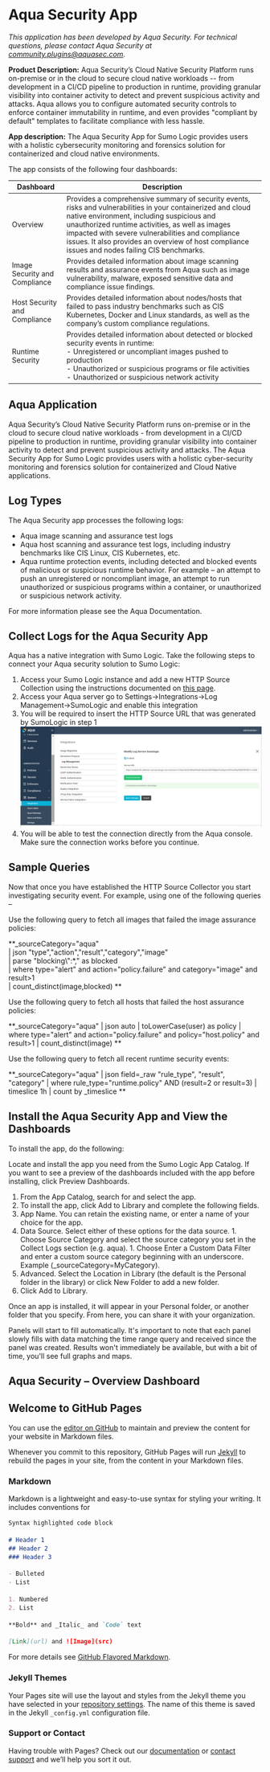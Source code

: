 # Aqua Security App
_This application has been developed by Aqua Security. For technical questions, please contact Aqua Security at
community.plugins@aquasec.com._

**Product Description:** Aqua Security’s Cloud Native Security Platform runs on-premise or in the
cloud to secure cloud native workloads -- from development in a CI/CD pipeline to production in
runtime, providing granular visibility into container activity to detect and prevent suspicious
activity and attacks. Aqua allows you to configure automated security controls to enforce
container immutability in runtime, and even provides "compliant by default" templates to
facilitate compliance with less hassle.

**App description:** The Aqua Security App for Sumo Logic provides users with a holistic cybersecurity monitoring and forensics solution for containerized and cloud native environments.

The app consists of the following four dashboards:

|Dashboard|Description|
|---------|-----------|
|Overview| Provides a comprehensive summary of security events, risks and vulnerabilities in your containerized and cloud native environment, including suspicious and unauthorized runtime activities, as well as images impacted with severe vulnerabilities and compliance issues. It also provides an overview of host compliance issues and nodes failing CIS benchmarks.|
|Image Security and Compliance| Provides detailed information about image scanning results and assurance events from Aqua such as image vulnerability, malware, exposed sensitive data and compliance issue findings.|
|Host Security and Compliance|Provides detailed information about nodes/hosts that failed to pass industry benchmarks such as CIS Kubernetes, Docker and Linux standards, as well as the company’s custom compliance regulations.|
|Runtime Security|Provides detailed information about detected or blocked security events in runtime: <br>- Unregistered or uncompliant images pushed to production <br>- Unauthorized or suspicious programs or file activities <br>- Unauthorized or suspicious network activity|

## Aqua Application
Aqua Security’s Cloud Native Security Platform runs on-premise or in the cloud to secure cloud native workloads - from development in a CI/CD pipeline to production in runtime, providing granular visibility into container activity to detect and prevent suspicious activity and attacks. The Aqua Security App for Sumo Logic provides users with a holistic cyber-security monitoring and forensics solution for containerized and Cloud Native applications.

## Log Types
The Aqua Security app processes the following logs:
* Aqua image scanning and assurance test logs
* Aqua host scanning and assurance test logs, including industry benchmarks like CIS Linux, CIS Kubernetes, etc.
* Aqua runtime protection events, including detected and blocked events of malicious or suspicious runtime behavior. For example – an attempt to push an unregistered or noncompliant image, an attempt to run unauthorized or suspicious programs within a container, or unauthorized or suspicious network activity.

For more information please see the Aqua Documentation.

## Collect Logs for the Aqua Security App
Aqua has a native integration with Sumo Logic. Take the following steps to connect your Aqua
security solution to Sumo Logic:
1. Access your Sumo Logic instance and add a new HTTP Source Collection using the instructions documented on [this page](https://help.sumologic.com/03Send-Data/Setup-Wizard/Collect-from-Custom-Apps/Collect_Streaming_Data_from_HTTP).
1. Access your Aqua server go to Settings->Integrations->Log Management->SumoLogic and enable this integration
1. You will be required to insert the HTTP Source URL that was generated by SumoLogic in step 1
![Aqua Setup](/AquaSetIntegration.png)
1. You will be able to test the connection directly from the Aqua console. Make sure the
connection works before you continue.

## Sample Queries
Now that once you have established the HTTP Source Collector you start investigating security
event. For example, using one of the following queries –

Use the following query to fetch all images that failed the image assurance policies:

**_sourceCategory="aqua" <br>
\| json "type","action","result","category","image" <br>
\| parse "blocking\\\":*," as blocked <br>
\| where type="alert" and action="policy.failure" and category="image" and result>1 <br>
\| count_distinct(image,blocked) **

Use the following query to fetch all hosts that failed the host assurance policies:

**_sourceCategory="aqua"
| json auto
| toLowerCase(user) as policy
| where type="alert" and action="policy.failure" and policy="host.policy" and result>1
| count_distinct(image) **

Use the following query to fetch all recent runtime security events:

**_sourceCategory="aqua"
| json field=_raw "rule_type", "result", "category"
| where rule_type="runtime.policy" AND (result=2 or result=3)
| timeslice 1h
| count by _timeslice **

## Install the Aqua Security App and View the Dashboards
To install the app, do the following:

Locate and install the app you need from the Sumo Logic App Catalog. If you want to see a
preview of the dashboards included with the app before installing, click Preview Dashboards.

1. From the App Catalog, search for and select the app.
1. To install the app, click Add to Library and complete the following fields.
  1. App Name. You can retain the existing name, or enter a name of your choice for the app.
  1. Data Source. Select either of these options for the data source.
    1. Choose Source Category and select the source category you set in the Collect Logs section (e.g. aqua).
    1. Choose Enter a Custom Data Filter and enter a custom source category beginning with an underscore. Example (_sourceCategory=MyCategory).
  1. Advanced. Select the Location in Library (the default is the Personal folder in the library) or click New Folder to add a new folder.
  1. Click Add to Library.

Once an app is installed, it will appear in your Personal folder, or another folder that you specify.
From here, you can share it with your organization.

Panels will start to fill automatically. It's important to note that each panel slowly fills with data
matching the time range query and received since the panel was created. Results won't
immediately be available, but with a bit of time, you'll see full graphs and maps.


## Aqua Security – Overview Dashboard



## Welcome to GitHub Pages

You can use the [editor on GitHub](https://github.com/aquasecurity/sumologicapp/edit/master/README.md) to maintain and preview the content for your website in Markdown files.

Whenever you commit to this repository, GitHub Pages will run [Jekyll](https://jekyllrb.com/) to rebuild the pages in your site, from the content in your Markdown files.

### Markdown

Markdown is a lightweight and easy-to-use syntax for styling your writing. It includes conventions for

```markdown
Syntax highlighted code block

# Header 1
## Header 2
### Header 3

- Bulleted
- List

1. Numbered
2. List

**Bold** and _Italic_ and `Code` text

[Link](url) and ![Image](src)
```

For more details see [GitHub Flavored Markdown](https://guides.github.com/features/mastering-markdown/).

### Jekyll Themes

Your Pages site will use the layout and styles from the Jekyll theme you have selected in your [repository settings](https://github.com/aquasecurity/sumologicapp/settings). The name of this theme is saved in the Jekyll `_config.yml` configuration file.

### Support or Contact

Having trouble with Pages? Check out our [documentation](https://help.github.com/categories/github-pages-basics/) or [contact support](https://github.com/contact) and we’ll help you sort it out.
